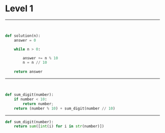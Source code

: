 # Level 1

---

​																									


```python
def solution(n):
    answer = 0

    while n > 0:

        answer += n % 10
        n = n // 10
                
    return answer
```

---

​												

```python
def sum_digit(number):
    if number < 10:
        return number;
    return (number % 10) + sum_digit(number // 10) 
```

---



```python
def sum_digit(number):
    return sum([int(i) for i in str(number)])
```

